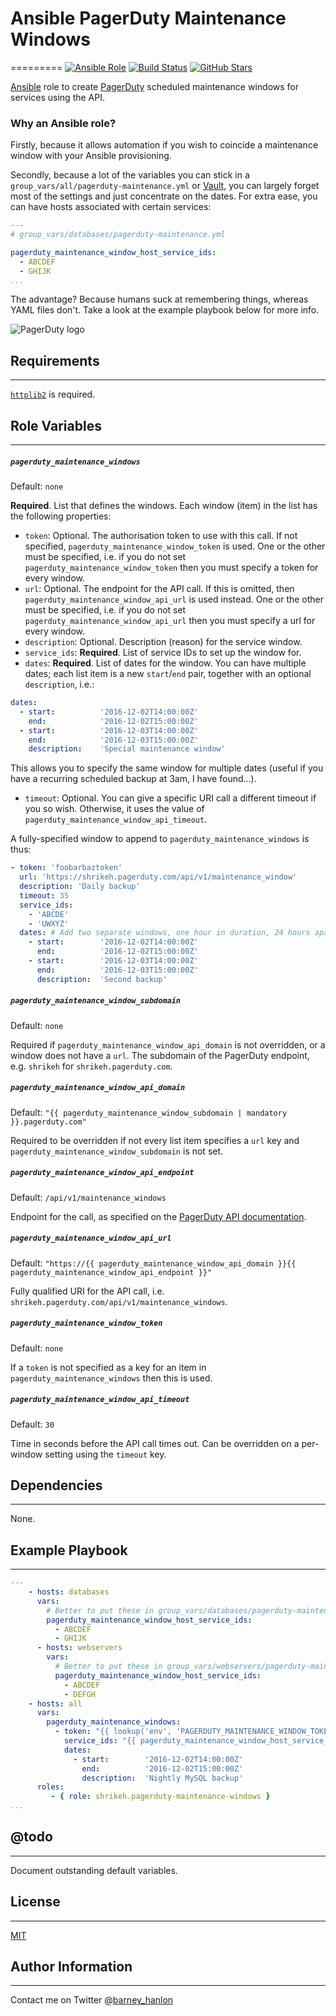 # Ansible PagerDuty Maintenance Windows
=========
[![Ansible Role](https://img.shields.io/ansible/role/ansible-6320.svg)](https://galaxy.ansible.com/detail#/role/6320)
[![Build Status](https://travis-ci.org/shrikeh/ansible-pagerduty-maintenance-windows.svg)](https://travis-ci.org/shrikeh/ansible-pagerduty-maintenance-windows)
[![GitHub Stars](https://img.shields.io/github/stars/shrikeh/ansible-server-density-monitoring.svg)](https://github.com/shrikeh/ansible-pagerduty-maintenance-windows)

[Ansible][ansible] role to create [PagerDuty][pagerduty] scheduled maintenance windows for services using the API.

### Why an Ansible role?

Firstly, because it allows automation if you wish to coincide a maintenance window with your Ansible provisioning.

Secondly, because a lot of the variables you can stick in a `group_vars/all/pagerduty-maintenance.yml` or [Vault][ansible_vault], you can largely forget most of the settings and just concentrate on the dates. For extra ease, you can have hosts associated with certain services:

```YAML
---
# group_vars/databases/pagerduty-maintenance.yml

pagerduty_maintenance_window_host_service_ids:
  - ABCDEF
  - GHIJK
...
```

The advantage? Because humans suck at remembering things, whereas YAML files don't. Take a look at the example playbook below for more info.

![PagerDuty logo](https://www.pagerduty.com/wp-content/themes/pd2015_git_sass/assets/img/pagerduty-logo-500px.png)


## Requirements
------------
[`httplib2`][httplib2] is required.

## Role Variables
--------------

##### `pagerduty_maintenance_windows`
Default: `none`

**Required**. List that defines the windows. Each window (item) in the list has the following properties:

- `token`: Optional. The authorisation token to use with this call. If not specified, `pagerduty_maintenance_window_token` is used. One or the other must be specified, i.e. if you do not set `pagerduty_maintenance_window_token` then you must specify a token for every window.
- `url`: Optional. The endpoint for the API call. If this is omitted, then `pagerduty_maintenance_window_api_url` is used instead. One or the other must be specified, i.e. if you do not set `pagerduty_maintenance_window_api_url` then you must specify a url for every window.
- `description`: Optional. Description (reason) for the service window.
- `service_ids`: **Required**. List of service IDs to set up the window for.
- `dates`: **Required**. List of dates for the window. You can have multiple dates; each list item is a new `start`/`end` pair, together with an optional `description`, i.e.:

```YAML
dates:
  - start:  		'2016-12-02T14:00:00Z'
    end:    		'2016-12-02T15:00:00Z'
  - start:  		'2016-12-03T14:00:00Z'
    end:    		'2016-12-03T15:00:00Z'
    description: 	'Special maintenance window'

```
This allows you to specify the same window for multiple dates (useful if you have a recurring scheduled backup at 3am, I have found...).

- `timeout`: Optional. You can give a specific URI call a different timeout if you so wish. Otherwise, it uses the value of `pagerduty_maintenance_window_api_timeout`.

A fully-specified window to append to `pagerduty_maintenance_windows` is thus:
```YAML
- token: 'foobarbaztoken'
  url: 'https://shrikeh.pagerduty.com/api/v1/maintenance_window'
  description: 'Daily backup'
  timeout: 35
  service_ids:
    - 'ABCDE'
    - 'UWXYZ'
  dates: # Add two separate windows, one hour in duration, 24 hours apart.
    - start:  		'2016-12-02T14:00:00Z'
      end:    		'2016-12-02T15:00:00Z'
    - start:  		'2016-12-03T14:00:00Z'
      end:    	    '2016-12-03T15:00:00Z'
      description: 	'Second backup'
```

##### `pagerduty_maintenance_window_subdomain`
Default: `none`

Required if `pagerduty_maintenance_window_api_domain` is not overridden, or a window does not have a `url`. The subdomain of the PagerDuty endpoint, e.g. `shrikeh` for `shrikeh.pagerduty.com`.

##### `pagerduty_maintenance_window_api_domain`
Default: `"{{ pagerduty_maintenance_window_subdomain | mandatory }}.pagerduty.com"`

Required to be overridden if not every list item specifies a `url` key and `pagerduty_maintenance_window_subdomain` is not set.

##### `pagerduty_maintenance_window_api_endpoint`
Default: `/api/v1/maintenance_windows`

Endpoint for the call, as specified on the [PagerDuty API documentation][pagerduty_api_docs].

##### `pagerduty_maintenance_window_api_url`
Default: `"https://{{ pagerduty_maintenance_window_api_domain }}{{ pagerduty_maintenance_window_api_endpoint }}"`

Fully qualified URI for the API call, i.e. `shrikeh.pagerduty.com/api/v1/maintenance_windows`.

##### `pagerduty_maintenance_window_token`
Default: `none`

If a `token` is not specified as a key for an item in `pagerduty_maintenance_windows` then this is used.

##### `pagerduty_maintenance_window_api_timeout`
Default: `30`

Time in seconds before the API call times out. Can be overridden on a per-window setting using the `timeout` key.

## Dependencies
------------

None.

## Example Playbook
----------------

```YAML
---
    - hosts: databases
      vars:
        # Better to put these in group_vars/databases/pagerduty-maintenance-windows.yml
        pagerduty_maintenance_window_host_service_ids:
          - ABCDEF
          - GHIJK
      - hosts: webservers
        vars:
          # Better to put these in group_vars/webservers/pagerduty-maintenance-windows.yml
          pagerduty_maintenance_window_host_service_ids:
            - ABCDEF
            - DEFGH
    - hosts: all
      vars:
        pagerduty_maintenance_windows:
          - token: "{{ lookup('env', 'PAGERDUTY_MAINTENANCE_WINDOW_TOKEN') }}"
            service_ids: "{{ pagerduty_maintenance_window_host_service_ids }}"
            dates:
              - start:        '2016-12-02T14:00:00Z'
                end:          '2016-12-02T15:00:00Z'
                description:  'Nightly MySQL backup'
      roles:
         - { role: shrikeh.pagerduty-maintenance-windows }
...
```
## @todo
-------

Document outstanding default variables.

## License
-------

[MIT][licence]

## Author Information
------------------
Contact me on Twitter @[barney_hanlon][twitter]

[ansible]:http://www.ansible.com/ "Ansible home page"
[pagerduty]: https://www.pagerduty.com/ "PagerDuty home page"
[ansible_vault]: http://docs.ansible.com/ansible/playbooks_vault.html "Ansible Vault documentation"
[licence]: https://raw.githubusercontent.com/shrikeh/ansible-server-density-monitoring/master/LICENSE "Link to the license in the repository"
[twitter]: https://twitter.com/barney_hanlon "Link to my Twitter page"
[httplib2]: https://pypi.python.org/pypi/httplib2 "Python httplib2 library"
[pagerduty_api_docs]: https://developer.pagerduty.com/documentation/rest/maintenance_windows/create "PagerDuty API documentation for maintenance windows"
